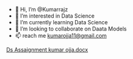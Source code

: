 - 👋 Hi, I’m @Kumarrajz
- 👀 I’m interested in Data Science
- 🌱 I’m currently learning Data Science
- 💞️ I’m looking to collaborate on Daata Models
- 📫 reach me kumarojja11@gmail.com

<!---
Kumarrajz/Kumarrajz is a ✨ special ✨ repository because its `README.md` (this file) appears on your GitHub profile.
You can click the Preview link to take a look at your changes.
--->
[Ds Assaignment kumar ojja.docx](https://github.com/Kumarrajz/Kumarrajz/files/7072147/Ds.Assaignment.kumar.ojja.docx)
